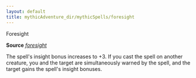 ```yaml
---
layout: default
title: mythicAdventure_dir/mythicSpells/foresight
---
```

Foresight

**Source** [_foresight_](spell_dir/foresight#_foresight)

The spell's insight bonus increases to +3. If you cast the spell on another creature, you and the target are simultaneously warned by the spell, and the target gains the spell's insight bonuses.

